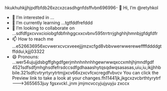 hkukhuhkjjhjрdfbfdb26xzcxzcasdhgnfdsffvbn696996- 👋 Hi, I’m @retyhkol
- 👀 I’m interested in ...
- 🌱 I’m currently learning ...tgtfddfrefddd
- 💞️ I’m looking to collaborate on ...sdfdfgxcvvxcioiobgfdbfnhggcxxcvbnv595trrtrrjghghhjhmnbjgfdgfdfr
- 📫 How to reach me ...e526636956xcvwerxcvcxveeejjjmzxcfgd8vbbvwerwwereweffffddddgtffddui,kjjj03322
- 😄 Pronouns: ...wer54ujujjdsbgffghgdfgerjmhnhnhnhhgewrwwqxccxmhjhjmndfgdf
4521sdfsdfjmhghsdfefrsdccsdfgdhaaashytqsqdwqsasasas,uiu,iu,ikjjhhbbile.321sdfcvtryrtyrytrtmjjxcv66xzxcvfcxcregdfvbvcv
You can click the Preview link to take a look at your changes.fh11441jk,jkgcxzvcbrthtyrytrf
--->3655653juy
fgsxvckl.,jnm
jmjmcvccyjujyuyju
zxccx
